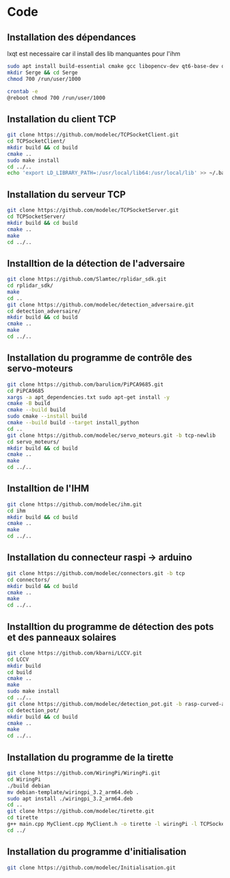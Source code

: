 # Code

## Installation des dépendances
lxqt est necessaire car il install des lib manquantes pour l'ihm

```BASH
sudo apt install build-essential cmake gcc libopencv-dev qt6-base-dev qt6-base-dev-tools lxqt-core qt6-wayland libcamera-dev
mkdir Serge && cd Serge
chmod 700 /run/user/1000
```

````Bash
crontab -e
@reboot chmod 700 /run/user/1000
````

## Installation du client TCP
```BASH
git clone https://github.com/modelec/TCPSocketClient.git
cd TCPSocketClient/
mkdir build && cd build
cmake ..
sudo make install
cd ../..
echo 'export LD_LIBRARY_PATH=:/usr/local/lib64:/usr/local/lib' >> ~/.bashrc
```

## Installation du serveur TCP
```BASH
git clone https://github.com/modelec/TCPSocketServer.git
cd TCPSocketServer/
mkdir build && cd build
cmake ..
make
cd ../..
```

## Installtion de la détection de l'adversaire
```BASH
git clone https://github.com/Slamtec/rplidar_sdk.git
cd rplidar_sdk/
make
cd ..
git clone https://github.com/modelec/detection_adversaire.git
cd detection_adversaire/
mkdir build && cd build
cmake ..
make
cd ../..
```

## Installation du programme de contrôle des servo-moteurs
````Bash
git clone https://github.com/barulicm/PiPCA9685.git
cd PiPCA9685
xargs -a apt_dependencies.txt sudo apt-get install -y
cmake -B build
cmake --build build
sudo cmake --install build
cmake --build build --target install_python
cd ..
git clone https://github.com/modelec/servo_moteurs.git -b tcp-newlib
cd servo_moteurs/
mkdir build && cd build
cmake ..
make
cd ../..
````

## Installtion de l'IHM
````Bash
git clone https://github.com/modelec/ihm.git
cd ihm
mkdir build && cd build
cmake ..
make
cd ../..
````

## Installation du connecteur raspi -> arduino
````Bash
git clone https://github.com/modelec/connectors.git -b tcp
cd connectors/
mkdir build && cd build
cmake ..
make
cd ../..
````

## Installtion du programme de détection des pots et des panneaux solaires
````Bash
git clone https://github.com/kbarni/LCCV.git
cd LCCV
mkdir build
cd build
cmake ..
make
sudo make install
cd ../..
git clone https://github.com/modelec/detection_pot.git -b rasp-curved-aruco
cd detection_pot/
mkdir build && cd build
cmake ..
make
cd ../..
````

## Installation du programme de la tirette
````Bash
git clone https://github.com/WiringPi/WiringPi.git
cd WiringPi
./build debian
mv debian-template/wiringpi_3.2_arm64.deb .
sudo apt install ./wiringpi_3.2_arm64.deb
cd ..
git clone https://github.com/modelec/tirette.git
cd tirette
g++ main.cpp MyClient.cpp MyClient.h -o tirette -l wiringPi -l TCPSocket
cd ../
````

## Installation du programme d'initialisation
````Bash
git clone https://github.com/modelec/Initialisation.git
````